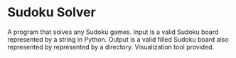 # Sudoku Solver

A program that solves any Sudoku games. Input is a valid Sudoku board represented by a string in Python. Output is a valid filled Sudoku board also represented by represented by a directory. Visualization tool provided.